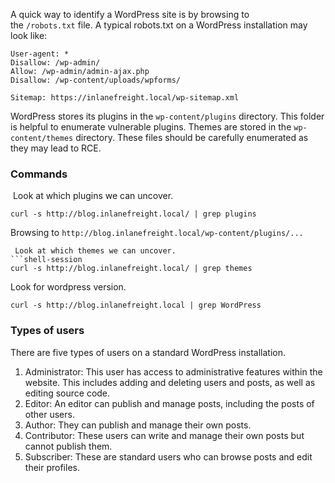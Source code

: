A quick way to identify a WordPress site is by browsing to the `/robots.txt` file. A typical robots.txt on a WordPress installation may look like:

```shell-session
User-agent: *
Disallow: /wp-admin/
Allow: /wp-admin/admin-ajax.php
Disallow: /wp-content/uploads/wpforms/

Sitemap: https://inlanefreight.local/wp-sitemap.xml
```

WordPress stores its plugins in the `wp-content/plugins` directory. This folder is helpful to enumerate vulnerable plugins. Themes are stored in the `wp-content/themes` directory. These files should be carefully enumerated as they may lead to RCE.


### Commands
 Look at which plugins we can uncover.
```shell-session
curl -s http://blog.inlanefreight.local/ | grep plugins
```

Browsing to `http://blog.inlanefreight.local/wp-content/plugins/...`

```
 Look at which themes we can uncover.
```shell-session
curl -s http://blog.inlanefreight.local/ | grep themes
```

Look for wordpress version.
```shell-session
curl -s http://blog.inlanefreight.local | grep WordPress
```



### Types of users 
 There are five types of users on a standard WordPress installation.

1. Administrator: This user has access to administrative features within the website. This includes adding and deleting users and posts, as well as editing source code.
2. Editor: An editor can publish and manage posts, including the posts of other users.
3. Author: They can publish and manage their own posts.
4. Contributor: These users can write and manage their own posts but cannot publish them.
5. Subscriber: These are standard users who can browse posts and edit their profiles.